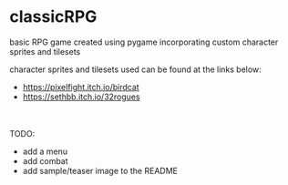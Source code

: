 # classicRPG
basic RPG game created using pygame incorporating custom character sprites and tilesets


character sprites and tilesets used can be found at the links below:
- https://pixelfight.itch.io/birdcat
- https://sethbb.itch.io/32rogues

<br>
<br>
TODO:

- add a menu
- add combat
- add sample/teaser image to the README
